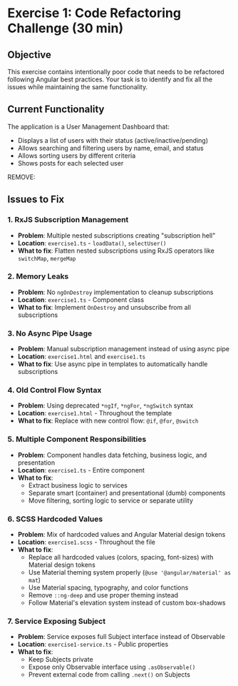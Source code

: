 # Exercise 1: Code Refactoring Challenge (30 min)

## Objective

This exercise contains intentionally poor code that needs to be refactored following Angular best practices. Your task is to identify and fix all the issues while maintaining the same functionality.

## Current Functionality

The application is a User Management Dashboard that:

- Displays a list of users with their status (active/inactive/pending)
- Allows searching and filtering users by name, email, and status
- Allows sorting users by different criteria
- Shows posts for each selected user


REMOVE:

## Issues to Fix

### 1. RxJS Subscription Management

- **Problem**: Multiple nested subscriptions creating "subscription hell"
- **Location**: `exercise1.ts` - `loadData()`, `selectUser()`
- **What to fix**: Flatten nested subscriptions using RxJS operators like `switchMap`, `mergeMap`

### 2. Memory Leaks

- **Problem**: No `ngOnDestroy` implementation to cleanup subscriptions
- **Location**: `exercise1.ts` - Component class
- **What to fix**: Implement `OnDestroy` and unsubscribe from all subscriptions

### 3. No Async Pipe Usage

- **Problem**: Manual subscription management instead of using async pipe
- **Location**: `exercise1.html` and `exercise1.ts`
- **What to fix**: Use async pipe in templates to automatically handle subscriptions

### 4. Old Control Flow Syntax

- **Problem**: Using deprecated `*ngIf`, `*ngFor`, `*ngSwitch` syntax
- **Location**: `exercise1.html` - Throughout the template
- **What to fix**: Replace with new control flow: `@if`, `@for`, `@switch`

### 5. Multiple Component Responsibilities

- **Problem**: Component handles data fetching, business logic, and presentation
- **Location**: `exercise1.ts` - Entire component
- **What to fix**:
  - Extract business logic to services
  - Separate smart (container) and presentational (dumb) components
  - Move filtering, sorting logic to service or separate utility

### 6. SCSS Hardcoded Values

- **Problem**: Mix of hardcoded values and Angular Material design tokens
- **Location**: `exercise1.scss` - Throughout the file
- **What to fix**:
  - Replace all hardcoded values (colors, spacing, font-sizes) with Material design tokens
  - Use Material theming system properly (`@use '@angular/material' as mat`)
  - Use Material spacing, typography, and color functions
  - Remove `::ng-deep` and use proper theming instead
  - Follow Material's elevation system instead of custom box-shadows

### 7. Service Exposing Subject

- **Problem**: Service exposes full Subject interface instead of Observable
- **Location**: `exercise1-service.ts` - Public properties
- **What to fix**:
  - Keep Subjects private
  - Expose only Observable interface using `.asObservable()`
  - Prevent external code from calling `.next()` on Subjects
